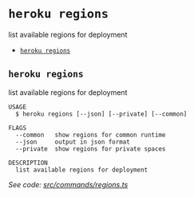 `heroku regions`
================

list available regions for deployment

* [`heroku regions`](#heroku-regions)

## `heroku regions`

list available regions for deployment

```
USAGE
  $ heroku regions [--json] [--private] [--common]

FLAGS
  --common   show regions for common runtime
  --json     output in json format
  --private  show regions for private spaces

DESCRIPTION
  list available regions for deployment
```

_See code: [src/commands/regions.ts](https://github.com/heroku/cli/blob/v8.9.0-beta.0/src/commands/regions.ts)_

